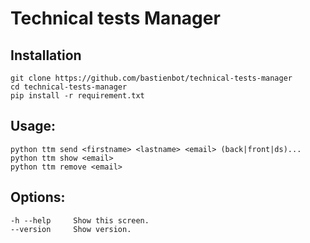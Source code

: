 # Technical tests Manager

## Installation
```
git clone https://github.com/bastienbot/technical-tests-manager
cd technical-tests-manager
pip install -r requirement.txt
```

## Usage:
  ```
  python ttm send <firstname> <lastname> <email> (back|front|ds)...
  python ttm show <email>
  python ttm remove <email>
  ```

## Options:
  ```
  -h --help     Show this screen.
  --version     Show version.
  ```